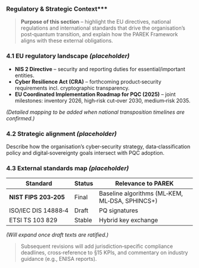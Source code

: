 ### Regulatory & Strategic Context***


> **Purpose of this section** – highlight the EU directives, national regulations and international standards that drive the organisation’s post‑quantum transition, and explain how the PAREK Framework aligns with these external obligations.


### 4.1  EU regulatory landscape *(placeholder)*
- **NIS 2 Directive** – security and reporting duties for essential/important entities.  
- **Cyber Resilience Act (CRA)** – forthcoming product‑security requirements incl. cryptographic transparency.  
- **EU Coordinated Implementation Roadmap for PQC (2025)** – joint milestones: inventory 2026, high‑risk cut‑over 2030, medium‑risk 2035.  

*(Detailed mapping to be added when national transposition timelines are confirmed.)*

### 4.2  Strategic alignment *(placeholder)*
Describe how the organisation’s cyber‑security strategy, data‑classification policy and digital‑sovereignty goals intersect with PQC adoption.

### 4.3  External standards map *(placeholder)*
| Standard            | Status  | Relevance to PAREK |
| ------------------- | ------- | ------------------ |
| **NIST FIPS 203‑205** | Final   | Baseline algorithms (ML‑KEM, ML‑DSA, SPHINCS+) |
| ISO/IEC DIS 14888‑4 | Draft   | PQ signatures      |
| ETSI TS 103 829     | Stable  | Hybrid key exchange |

*(Will expand once draft texts are ratified.)*


> Subsequent revisions will add jurisdiction‑specific compliance deadlines, cross‑reference to §15 KPIs, and commentary on industry guidance (e.g., ENISA reports).

